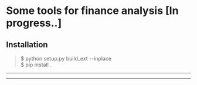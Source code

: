 # Some tools for finance analysis [In progress..]

## Installation

> $ python setup.py build_ext --inplace   
> $ pip install .   

---
---
